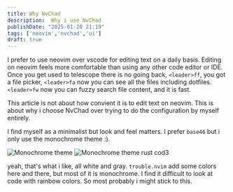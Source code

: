 ```yaml
---
title: Why NvChad
description:  Why i use NvChad
publishDate: "2025-01-20 21:19"
tags: ['neovim','nvchad','ui']
draft: true
---
```



I prefer to use neovim over vscode for editing text on a daily basis. Editing on neovim feels more comfortable than using any other code editor or IDE. Once you get used to telescope there is no going back, `<leader>ff`, you got a file picker, `<leader>fa` now you can see all the files including dotfiles. `<leader>fw` now you can fuzzy search file content, and it is fast.

This article is not about how convient it is to edit text on neovim. This is about why i choose NvChad over trying to do the configuration by myself entirely.

I find myself as a minimalist but look and feel matters. I prefer `base46` but i only use the monochrome theme :).


![Monochrome theme](../images/monochrome-theme.png)
![Monochrome theme rust cod3](../images/monochrome-rust.png)

yeah, that's what i like, all white and gray. `trouble.nvim` add some colors here and there, but most of it is monochrome. I find it difficult to look at code with rainbow colors. So most probably i might stick to this.


